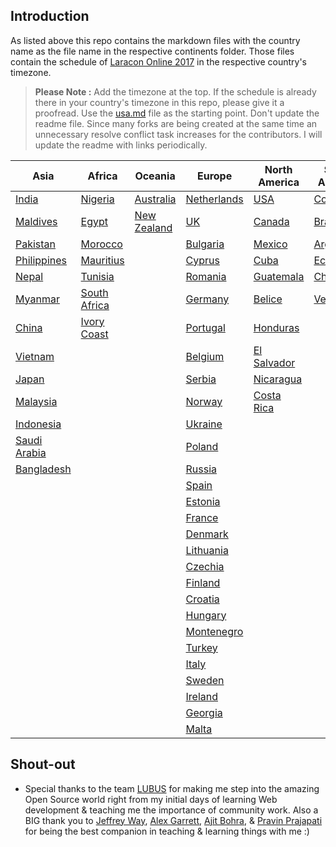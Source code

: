 ## Introduction

As listed above this repo contains the markdown files with the country name as the file name in the respective continents folder. Those files contain the schedule of [Laracon Online 2017](https://laracon.net/) in the respective country's timezone.

> **Please Note :**
Add the timezone at the top. If the schedule is already there in your country's timezone in this repo, please give it a proofread. Use the [usa.md](https://github.com/introwit/laracon-online-schedule/blob/master/NorthAmerica/usa.md) file as the starting point. Don't update the readme file. Since many forks are being created at the same time an unnecessary resolve conflict task increases for the contributors. I will update the readme with links periodically.

| Asia | Africa | Oceania | Europe | North America | South America |
|----|----|----|----|----|----|
|[India](Asia/india.md)|[Nigeria](Africa/nigeria.md)|[Australia](Oceania/australia.md)|[Netherlands](Europe/netherlands.md)|[USA](NorthAmerica/usa.md)|[Colombia](SouthAmerica/colombia.md)|
|[Maldives](Asia/maldives.md)|[Egypt](Africa/egypt.md)|[New Zealand](Oceania/new-zealand.md)|[UK](Europe/uk.md)|[Canada](NorthAmerica/canada.md)|[Brazil](SouthAmerica/brazil.md)|
|[Pakistan](Asia/pakistan.md)|[Morocco](Africa/morocco.md)|	|[Bulgaria](Europe/bulgaria.md)|[Mexico](NorthAmerica/mexico.md)|[Argentina](SouthAmerica/argentina.md)|
|[Philippines](Asia/philippines.md)|[Mauritius](Africa/mauritius.md)|	|[Cyprus](Europe/cyprus.md)|[Cuba](NorthAmerica/cuba.md)|[Ecuador](SouthAmerica/ecuador.md)|
|[Nepal](Asia/nepal.md)|[Tunisia](Africa/tunisia.md)|	|[Romania](Europe/romania.md)|[Guatemala](NorthAmerica/guatemala.md)|[Chile](SouthAmerica/chile.md)|
|[Myanmar](Asia/myanmar.md)|[South Africa](Africa/southafrica.md)|	|[Germany](Europe/germany.md)|[Belice](NorthAmerica/belice.md)|[Venezuela](SouthAmerica/venezuela.md)|
|[China](Asia/china.md)|[Ivory Coast](Africa/IvoryCoast.md)|	|[Portugal](Europe/portugal.md)|[Honduras](NorthAmerica/honduras.md)|
|[Vietnam](Asia/vietnam.md)| 	|	|[Belgium](Europe/belgium.md)|[El Salvador](NorthAmerica/el-salvador.md)|
|[Japan](Asia/japan.md)	| 	|	|[Serbia](Europe/serbia.md)|[Nicaragua](NorthAmerica/nicaragua.md)|
|[Malaysia](Asia/malaysia.md)| 	|	|[Norway](Europe/norway.md)|[Costa Rica](NorthAmerica/costa-rica.md)|
|[Indonesia](Asia/indonesia.md)| 	|	|[Ukraine](Europe/ukraine.md)|
|[Saudi Arabia](Asia/saudiarabia.md)| 	|	|[Poland](Europe/poland.md)|
|[Bangladesh](Asia/bangladesh.md)| 	|	|[Russia](Europe/russia.md)|
|	| 	|	|[Spain](Europe/spain.md)|
|	| 	|	|[Estonia](Europe/estonia.md)|
|	| 	|	|[France](Europe/france.md)|
|	| 	|	|[Denmark](Europe/denmark.md)|
|	| 	|	|[Lithuania](Europe/lithuania.md)|
|	| 	|	|[Czechia](Europe/czechia.md)|
|	| 	|	|[Finland](Europe/finland.md)|
|	| 	|	|[Croatia](Europe/Croatia.md)|
|	| 	|	|[Hungary](Europe/hungary.md)|
|	| 	|	|[Montenegro](Europe/montenegro.md)|
|	| 	|	|[Turkey](Europe/Turkey.md)|
|	| 	|	|[Italy](Europe/italy.md)|
|	| 	|	|[Sweden](Europe/sweden.md)|
|	| 	|	|[Ireland](Europe/ireland.md)|
|	| 	|	|[Georgia](Europe/Georgia.md)|
|	| 	|	|[Malta](Europe/malta.md)|

## Shout-out

- Special thanks to the team [LUBUS](https://github.com/lubusIN) for making me step into the amazing Open Source world right from my initial days of learning Web development & teaching me the importance of community work. Also a BIG thank you to [Jeffrey Way](https://twitter.com/jeffrey_way), [Alex Garrett](https://twitter.com/alexjgarrett), [Ajit Bohra](https://twitter.com/ajitbohra), & [Pravin Prajapati](https://twitter.com/buddhamaan) for being the best companion in teaching & learning things with me :)
